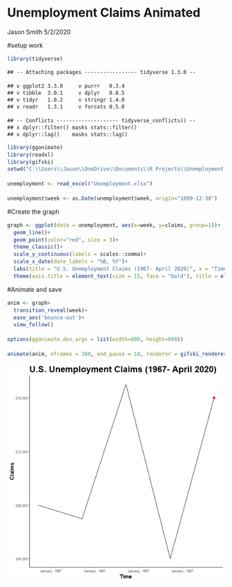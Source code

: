 Unemployment Claims Animated
================
Jason Smith
5/2/2020

\#setup work

``` r
library(tidyverse)
```

    ## -- Attaching packages ----------------- tidyverse 1.3.0 --

    ## v ggplot2 3.3.0     v purrr   0.3.4
    ## v tibble  3.0.1     v dplyr   0.8.5
    ## v tidyr   1.0.2     v stringr 1.4.0
    ## v readr   1.3.1     v forcats 0.5.0

    ## -- Conflicts -------------------- tidyverse_conflicts() --
    ## x dplyr::filter() masks stats::filter()
    ## x dplyr::lag()    masks stats::lag()

``` r
library(gganimate)
library(readxl)
library(gifski)
setwd("C:\\Users\\Jason\\OneDrive\\Documents\\R Projects\\Unemployment graph meme")

unemployment <- read_excel("Unemployment.xlsx")

unemployment$week <- as.Date(unemployment$week, origin="1899-12-30")
```

\#Create the graph

``` r
graph <- ggplot(data = unemployment, aes(x=week, y=claims, group=1))+
  geom_line()+
  geom_point(color="red", size = 3)+
  theme_classic()+
  scale_y_continuous(labels = scales::comma)+
  scale_x_date(date_labels = "%B, %Y")+
  labs(title = "U.S. Unemployment Claims (1967- April 2020)", x = "Time", y = "Claims")+
  theme(axis.title = element_text(size = 15, face = "bold"), title = element_text(size=20, face = 'bold'))
```

\#Animate and save

``` r
anim <- graph+
  transition_reveal(week)+
  ease_aes('bounce-out')+
  view_follow()

options(gganimate.dev_args = list(width=800, height=600))

animate(anim, nframes = 300, end_pause = 10, renderer = gifski_renderer("unemployment_graph.gif"))
```

![](Unemployment-Graph-Animated_files/figure-gfm/unnamed-chunk-3-1.gif)<!-- -->

